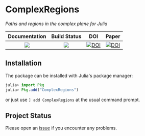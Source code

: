 # ComplexRegions
*Paths and regions in the complex plane for Julia*

**Documentation**           | **Build Status**          | **DOI** | **Paper** |
|:-------------------------:|:----------------------------:|:-------:|:-------:|
| [![][docs-stable-img]][docs-stable-url] | [![][travis-img]][travis-url]  |  [![DOI](https://zenodo.org/badge/210664766.svg)](https://zenodo.org/badge/latestdoi/210664766) | [![DOI](https://joss.theoj.org/papers/10.21105/joss.01811/status.svg)](https://doi.org/10.21105/joss.01811) |


## Installation

The package can be installed with Julia's package manager:

```julia
julia> import Pkg
julia> Pkg.add("ComplexRegions")
```
or just use ```] add ComplexRegions``` at the usual command prompt.

## Project Status

Please open an [issue][issues-url] if you encounter any problems.

[docs-latest-img]: https://img.shields.io/badge/docs-latest-blue.svg
[docs-latest-url]: https://complexvariables.github.io/ComplexRegions.jl/latest

[docs-stable-img]: https://img.shields.io/badge/docs-stable-blue.svg
[docs-stable-url]: https://complexvariables.github.io/ComplexRegions.jl/stable

[travis-img]: https://travis-ci.com/complexvariables/ComplexRegions.jl.svg?branch=master
[travis-url]: https://travis-ci.com/complexvariables/ComplexRegions.jl

[issues-url]: https://github.com/complexvariables/ComplexRegions.jl/issues

